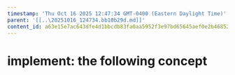 ```yaml
---
timestamp: 'Thu Oct 16 2025 12:47:34 GMT-0400 (Eastern Daylight Time)'
parent: '[[..\20251016_124734.bb10b29d.md]]'
content_id: a63e15e7ac643dfe4d1bbcdb83fa0aa5952f3e97bd65645aef0e2b46852b23ec
---
```


# implement: the following concept
